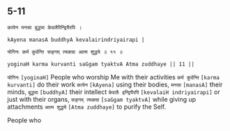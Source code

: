 ## 5-11


```shloka-sa
कायेन मनसा बुद्ध्या केवलैरिन्द्रियैरपि ।
```
```shloka-sa-hk
kAyena manasA buddhyA kevalairindriyairapi |
```
```shloka-sa
योगिनः कर्म कुर्वन्ति सङ्गम् त्यक्त्वा आत्म शुद्धये ॥ ११ ॥
```
```shloka-sa-hk
yoginaH karma kurvanti saGgam tyaktvA Atma zuddhaye || 11 ||
```

`योगिनः` `[yoginaH]` People who worship Me with their activities `कर्म कुर्वन्ति` `[karma kurvanti]` do their work `कायेन` `[kAyena]` using their bodies, `मनसा` `[manasA]` their minds, `बुद्ध्या` `[buddhyA]` their intellect `केवलैः इन्द्रियैरपि` `[kevalaiH indriyairapi]` or just with their organs, `सङ्गम् त्यक्त्वा` `[saGgam tyaktvA]` while giving up attachments `आत्म शुद्धये` `[Atma zuddhaye]` to purify the Self.

People who 

